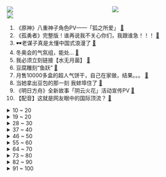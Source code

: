 <div >
	<a style="float:left;width:55%;" href = "https://github.com/anuraghazra/github-readme-stats">
	 <img src = "https://github-readme-stats.vercel.app/api?username=iuuuuuaena&theme=buefy&show_icons=true"/>
	</a>
	<a  style="float:right;width:45%" href = "https://github.com/anuraghazra/github-readme-stats">
	 <img  src="https://github-readme-stats.vercel.app/api/top-langs/?username=anuraghazra&layout=compact"/>
	</a>
	</div>

[![](https://img.shields.io/badge/jxd-@jxdgogogo.xyz-yellowgreen.svg)](https://www.jxdgogogo.xyz)<br>
1. 《原神》八重神子角色PV——「狐之所爱」 [:link:](//www.bilibili.com/video/BV11b4y177H4) <br>
2. 《孤勇者》完整版！谁再说我不关心你们，我跟谁急！！！ [:link:](//www.bilibili.com/video/BV1Mq4y187tw) <br>
3. 🕶️老谋子真是太懂中国式浪漫了 [:link:](//www.bilibili.com/video/BV1KZ4y1o7pm) <br>
4. 冬奥会的气氛组，能处… [:link:](//www.bilibili.com/video/BV1Su41197Nu) <br>
5. 我必须立刻链接【水无月菌】 [:link:](//www.bilibili.com/video/BV14S4y1C7cf) <br>
6. 豆腐雕刻“鱼跃” [:link:](//www.bilibili.com/video/BV1Cm4y1Z7LR) <br>
7. 月售10000多盒的超人气饼干，自己在家做，结果。。。 [:link:](//www.bilibili.com/video/BV1f34y1k7D5) <br>
8. 当她拿出豆包的那一刻 我蚌埠住了 [:link:](//www.bilibili.com/video/BV1ET4y1X7PR) <br>
9. 《明日方舟》全新故事「阴云火花」活动宣传PV [:link:](//www.bilibili.com/video/BV1NS4y1G7C9) <br>
10. 【配音】这就是网友眼中的国际顶流？ [:link:](//www.bilibili.com/video/BV1xF411J7b1) <br>
<details>
<summary>10 ~ 20</summary>

11. 圆满了！原来早在16年前官方就埋下了伏笔啊！ [:link:](//www.bilibili.com/video/BV1GT4y1X7AA) <br>
12. (挑战)不要相信视频里的每一句话 [:link:](//www.bilibili.com/video/BV1Mr4y1h7wZ) <br>
13. 云堇踢枪真人版(目前cos里最接近的？) [:link:](//www.bilibili.com/video/BV1Yu411d7A5) <br>
14. 世界上最幸运的冠军，靠运气一路进入决赛，又靠运气获得金牌！ [:link:](//www.bilibili.com/video/BV1ua411y7VP) <br>
15. “所以我放弃了钻头” [:link:](//www.bilibili.com/video/BV1Ga411y7Vv) <br>
16. 【王濛】刚下解说台 真当我不上B站吗 [:link:](//www.bilibili.com/video/BV1Km4y1Z79p) <br>
17. “这人喊这么大声一定不太会短道速滑吧？” [:link:](//www.bilibili.com/video/BV1LP4y1P73q) <br>
18. 久等了！修罗铠甲来了！ [:link:](//www.bilibili.com/video/BV11S4y1G7g6) <br>
19. 看不起中国土狗？我笑了 [:link:](//www.bilibili.com/video/BV1Li4y1f74d) <br>
</details>
<details>
<summary>19 ~ 20</summary>

20. 谷爱凌夺冠一跳后，冰墩墩兴奋地起跳“劈叉” [:link:](//www.bilibili.com/video/BV1Qq4y1b7wG) <br>
21. 山东男孩和爸爸去亲戚家拜年，男孩先声夺人防催婚！爸爸反应亮了 [:link:](//www.bilibili.com/video/BV15Z4y1o7cZ) <br>
22. 《很遗憾你有个手欠的母亲》 [:link:](//www.bilibili.com/video/BV1Zr4y187fq) <br>
23. “金牌是你的宝贝，你是我的宝贝” [:link:](//www.bilibili.com/video/BV1rP4y1A7iX) <br>
24. 【明日方舟/动画】九色鹿—敦煌之舞 [:link:](//www.bilibili.com/video/BV1444y1H7hy) <br>
25. 今年最心疼的一顿饭！上海人均价最高的店，买单差点把我送走！ [:link:](//www.bilibili.com/video/BV1Ci4y1f7W5) <br>
26. 大圣取经是被洗脑了？黑神话前世《斗战神》讲了个什么故事？猴哥背后隐藏惊人内幕！01 [:link:](//www.bilibili.com/video/BV1Yb4y1j76a) <br>
27. 4K高清变装丨网络冷门变装视频鉴赏 [:link:](//www.bilibili.com/video/BV1n3411a7BU) <br>
28. 也许该换个星球生活了 [:link:](//www.bilibili.com/video/BV11F411J74u) <br>
</details>
<details>
<summary>28 ~ 30</summary>

29. 印度街头煮面兄弟 [:link:](//www.bilibili.com/video/BV1u5411o7hx) <br>
30. 今天踢到铁板了，万万没想到，就是在树德宁夏的人群中多看了一眼，竟然逮到了一位大神 [:link:](//www.bilibili.com/video/BV1e44y1W7sM) <br>
31. 卧槽！谷爱凌这段，鬼知道我听了几遍！！ [:link:](//www.bilibili.com/video/BV1gF411n7kg) <br>
32. 中国观众对尊重中国的运动员从不吝啬掌声. [:link:](//www.bilibili.com/video/BV1iF411J7Y3) <br>
33. 四川一老人身上着火，小伙跳下一米多高的院子围墙，扑去救人 [:link:](//www.bilibili.com/video/BV1Tm4y1Z7iu) <br>
34. 结婚前你必查的6件事，要不然呀，你以为的灵魂伴侣 很可能是个隐藏的大BOSS [:link:](//www.bilibili.com/video/BV1zR4y1j7US) <br>
35. 《这人懂不懂短道速滑啊就喊那么大声》 [:link:](//www.bilibili.com/video/BV1Wa41127Bb) <br>
36. 有钱能使鬼推磨 [:link:](//www.bilibili.com/video/BV1uq4y1b7V4) <br>
37. 女足队员李佳悦骄傲展示奖杯和奖牌，十年苦尽甘来 [:link:](//www.bilibili.com/video/BV1u5411f7BY) <br>
</details>
<details>
<summary>37 ~ 40</summary>

38. 这不是特效！军人小哥回家过年，老父亲的心都碎了！ [:link:](//www.bilibili.com/video/BV1qu411d7B6) <br>
39. 你这次吹我林肯公园是吧？！ [:link:](//www.bilibili.com/video/BV1MF411n7tV) <br>
40. 1块钱就能做好的酱汤面，没钱也可以好好吃饭！ [:link:](//www.bilibili.com/video/BV1AY411L7Az) <br>
41. 台湾女孩自愿拍视频澄清，没有被威胁，请大家积极配合 [:link:](//www.bilibili.com/video/BV1MS4y1G7VG) <br>
42. 他要是懂汉语，就会知道央视对他的赞美有多诗情画意了！ [:link:](//www.bilibili.com/video/BV1xa411y7wc) <br>
43. 假如2077年的国足... [:link:](//www.bilibili.com/video/BV1V5411f7qT) <br>
44. 创多项历史！谷爱凌！冠军！ [:link:](//www.bilibili.com/video/BV13r4y1h7jP) <br>
45. 《我的梦中情弟》 [:link:](//www.bilibili.com/video/BV175411o73L) <br>
46. 泼水成冰？机器罢工！零下25°C冰湖拍摄花样滑冰，是一种什么体验？ [:link:](//www.bilibili.com/video/BV1qL4y1s7T8) <br>
</details>
<details>
<summary>46 ~ 50</summary>

47. 我们又一次按照网友的指引购买了一堆玩具... [:link:](//www.bilibili.com/video/BV1Kq4y187T5) <br>
48. 恐 怖 生 存 6 [:link:](//www.bilibili.com/video/BV1RP4y1c7of) <br>
49. 刘耀文｜和校园言情小说里的男主长得一模一样 [:link:](//www.bilibili.com/video/BV18S4y157r7) <br>
50. 【原神】全网首发最齐全白嫖紫蓝白三色经验书点位（全程剪辑无墨迹） [:link:](//www.bilibili.com/video/BV1su41197mF) <br>
51. “对不起，我还是没能走出那个夏天。” [:link:](//www.bilibili.com/video/BV1Fq4y187Q4) <br>
52. 川普烤肉店重新开业！美国最大网红餐厅现在怎样了？ [:link:](//www.bilibili.com/video/BV1434y117aX) <br>
53. 有一种诡异，叫做你在法国学设计 [:link:](//www.bilibili.com/video/BV1aY41157PJ) <br>
54. 刺激！当消防员请社牛up吃饭，45秒收拾得当场自闭… [:link:](//www.bilibili.com/video/BV1x34y1y7GS) <br>
55. 回顾2008年北京残奥会点火仪式，3分钟拉拽让全世界动容 [:link:](//www.bilibili.com/video/BV17P4y1P7No) <br>
</details>
<details>
<summary>55 ~ 60</summary>

56. 当你在MC里进行「超难天灾合约」!! [:link:](//www.bilibili.com/video/BV1kL4y1s7ed) <br>
57. 没有对比，就没有伤害。 [:link:](//www.bilibili.com/video/BV1fS4y1G7un) <br>
58. 老师是如何叫醒学生的 [:link:](//www.bilibili.com/video/BV145411o7i1) <br>
59. 我剪的这个平头怎么说？？？ [:link:](//www.bilibili.com/video/BV1mm4y1o79Y) <br>
60. 0.3秒！LOL光速致命节奏秘籍：极地沙尘暴！【有点骚东西】 [:link:](//www.bilibili.com/video/BV1cr4y1a7Ee) <br>
61. 很多人问我狗吃的是什么 [:link:](//www.bilibili.com/video/BV1u3411J7Gi) <br>
62. “  这只猫不要太离谱  ” [:link:](//www.bilibili.com/video/BV1s44y1H7Nv) <br>
63. 18岁参军到部队，30年弹指一挥间，退休啦，余生好好爱自己 [:link:](//www.bilibili.com/video/BV1U3411E7H7) <br>
64. ⚡ 2.5 玩 家 现 状 ⚡ [:link:](//www.bilibili.com/video/BV14R4y177np) <br>
</details>
<details>
<summary>64 ~ 70</summary>

65. 武大靖给王濛刷火箭，却“惨遭”王濛踢出直播间 [:link:](//www.bilibili.com/video/BV1834y117o3) <br>
66. 【早柚金曲】在稻妻城说晚安~Zzz~[完整版] [:link:](//www.bilibili.com/video/BV1t34y117Y1) <br>
67. 你爸过年回家在饭桌上干的那些事 [:link:](//www.bilibili.com/video/BV1Mi4y1f7CR) <br>
68. 央  视  配  音 [:link:](//www.bilibili.com/video/BV1wb4y177Ew) <br>
69. 猎头蟹：新年快..快跑啊！这个禽兽他又回来了啊啊啊啊！！ [:link:](//www.bilibili.com/video/BV1k3411j7mJ) <br>
70. 动物潦草长相大赏！！ [:link:](//www.bilibili.com/video/BV15q4y1b7wy) <br>
71. 根本停不下来 [:link:](//www.bilibili.com/video/BV1dm4y1o7gW) <br>
72. 男子去亲戚家拜年，回家途中经过一条泥路，掏出手机拍出绝美大片 [:link:](//www.bilibili.com/video/BV1E5411o7PA) <br>
73. 很高兴认识你，我又给她唱了两首歌！【国际连线究极尬聊网恋篇 续】 [:link:](//www.bilibili.com/video/BV1Qa411y7bH) <br>
</details>
<details>
<summary>73 ~ 80</summary>

74. 当主办方放错了国歌，于是某些血脉就觉醒了！！！ [:link:](//www.bilibili.com/video/BV1ba411y7kW) <br>
75. 玉米加农炮机甲？！僵王都能秒杀？？ [:link:](//www.bilibili.com/video/BV16Y411L72G) <br>
76. 2022冬奥会俄罗斯队吉祥物 [:link:](//www.bilibili.com/video/BV1PZ4y1o7zW) <br>
77. 英国记者为小孙子求购冰墩墩 [:link:](//www.bilibili.com/video/BV1S34y1y7Nz) <br>
78. 善意 欺骗 渔翁得利 [:link:](//www.bilibili.com/video/BV1Mm4y1Z7QX) <br>
79. 一口香哭的童年回忆！轰轰炸炸脆脆香香大鱿鱼~ [:link:](//www.bilibili.com/video/BV16a411y7Zd) <br>
80. 这要火了到暗恋对象面前舞 [:link:](//www.bilibili.com/video/BV1hS4y1G7P3) <br>
81. 满 级 生 物 [:link:](//www.bilibili.com/video/BV1mb4y1j7Lk) <br>
82. 男生穿裤子不注意这些细节，一不小心就丑了｜基本款长裤 [:link:](//www.bilibili.com/video/BV1mY411L7sh) <br>
</details>
<details>
<summary>82 ~ 90</summary>

83. 当朋友不开心时，只有巨大麻薯蛋挞杯才能哄好，吸着吃比奶茶过瘾。 [:link:](//www.bilibili.com/video/BV1WR4y177Nd) <br>
84. 庆祝女足亚洲杯夺冠，球迷在男足隔离酒店放烟花 [:link:](//www.bilibili.com/video/BV1RP4y1A7rP) <br>
85. 【TF家族】《宿舍，真不错！》03大师 [:link:](//www.bilibili.com/video/BV1Gq4y1b74n) <br>
86. 冰墩墩：我瘪了，我装的 [:link:](//www.bilibili.com/video/BV12u41197n3) <br>
87. 奶奶的菜地也太出片了吧！我对水壶下手啦！ [:link:](//www.bilibili.com/video/BV11r4y1h7i5) <br>
88. 【老胡】如何种植挖掘机？ [:link:](//www.bilibili.com/video/BV1tq4y1b7uC) <br>
89. 喜欢这种孤独的氛围 [:link:](//www.bilibili.com/video/BV1gR4y177dQ) <br>
90. 俯卧撑，但监督者是AI。 [:link:](//www.bilibili.com/video/BV1sm4y1Z76x) <br>
91. 如果游戏可以互通 [:link:](//www.bilibili.com/video/BV1T5411f7U2) <br>
</details>
<details>
<summary>91 ~ 100</summary>

92. 《 沙 雕 新 闻 大 赏 》 [:link:](//www.bilibili.com/video/BV1HY411L7DX) <br>
93. 冬奥志愿者等吃饭的样子太萌了，食堂人员见状立马请进来 [:link:](//www.bilibili.com/video/BV1tL4y1s7ct) <br>
94. 谁说新冠病毒能击败我刘庸！ [:link:](//www.bilibili.com/video/BV175411f72b) <br>
95. “怕乌龟骑” [:link:](//www.bilibili.com/video/BV1a5411f7HT) <br>
96. 【花滑运动员千金】2月9日北京冬奥训练 [:link:](//www.bilibili.com/video/BV1rL4y1s7B5) <br>
97. 感觉和同龄人已经不能交流了 [:link:](//www.bilibili.com/video/BV1fR4y1j7Lh) <br>
98. 当我跟服务员说老公的智商不高 [:link:](//www.bilibili.com/video/BV1LP4y1P7Qw) <br>
99. 《关于刷到一个视频为什么彩条牙膏颜色不会混到一起吸引我在大冷天把牙膏冻起来拆开看然后被妈妈发现了这件事》 [:link:](//www.bilibili.com/video/BV1LL4y1s7F6) <br>
100. 说他傻吧就他会，说他聪明吧一个没吃着 [:link:](//www.bilibili.com/video/BV1JS4y1C7Qc) <br>
</details>
